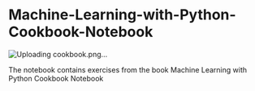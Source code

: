 # Machine-Learning-with-Python-Cookbook-Notebook
 ![Uploading cookbook.png…]()

The notebook contains exercises from the book Machine Learning with Python Cookbook Notebook
